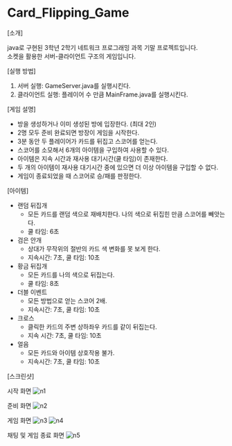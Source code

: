 # Card_Flipping_Game

[소개]

java로 구현된 3학년 2학기 네트워크 프로그래밍 과목 기말 프로젝트입니다.<br>
소켓을 활용한 서버-클라이언트 구조의 게임입니다.



[실행 방법]

1. 서버 실행: GameServer.java를 실행시킨다.
2. 클라이언트 실행: 플레이어 수 만큼 MainFrame.java를 실행시킨다.



[게임 설명]

- 방을 생성하거나 이미 생성된 방에 입장한다. (최대 2인)
- 2명 모두 준비 완료되면 방장이 게임을 시작한다.
- 3분 동안 두 플레이어가 카드를 뒤집고 스코어를 얻는다.
- 스코어를 소모해서 6개의 아이템을 구입하여 사용할 수 있다.
- 아이템은 지속 시간과 재사용 대기시간(쿨 타임)이 존재한다.
- 두 개의 아이템이 재사용 대기시간 중에 있으면 더 이상 아이템을 구입할 수 없다.
- 게임이 종료되었을 때 스코어로 승/패를 판정한다.



[아이템]

- 랜덤 뒤집개
  - 모든 카드를 랜덤 색으로 재배치한다. 나의 색으로 뒤집힌 만큼 스코어를 빼앗는다. 
  - 쿨 타임: 6초
- 검은 안개 
  - 상대가 무작위의 절반의 카드 색 변화를 못 보게 한다. 
  - 지속시간: 7초, 쿨 타임: 10초
- 황금 뒤집개 
  - 모든 카드를 나의 색으로 뒤집는다. 
  - 쿨 타임: 8초
- 더블 이벤트 
  - 모든 방법으로 얻는 스코어 2배. 
  - 지속시간: 7초, 쿨 타임: 10초
- 크로스
  - 클릭한 카드의 주변 상하좌우 카드를 같이 뒤집는다.
  - 지속 시간: 7초, 쿨 타임: 10초
- 얼음
  - 모든 카드와 아이템 상호작용 불가. 
  - 지속시간: 7초, 쿨 타임: 10초
 

[스크린샷]

시작 화면
![n1](https://github.com/Azsaii/Card_Flipping_Game/assets/120641012/c9b13535-ecf3-4641-bccd-93ab1d193bf8)

준비 화면
![n2](https://github.com/Azsaii/Card_Flipping_Game/assets/120641012/496f655c-7225-4876-b93e-1c3c0d90fb90)

게임 화면
![n3](https://github.com/Azsaii/Card_Flipping_Game/assets/120641012/f2a863dc-01bb-477b-b387-f5f673bce207)
![n4](https://github.com/Azsaii/Card_Flipping_Game/assets/120641012/689b9f2e-afd7-4d78-920a-c3455f32fbb3)

채팅 및 게임 종료 화면
![n5](https://github.com/Azsaii/Card_Flipping_Game/assets/120641012/a297c35f-4e8f-42cc-87d2-6661c4fb98ee)
